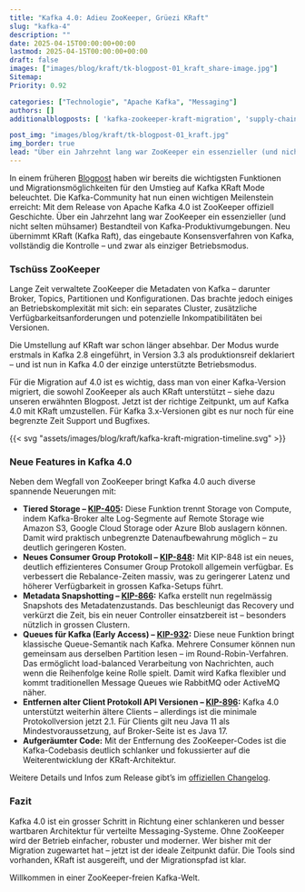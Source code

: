 ```yaml
---
title: "Kafka 4.0: Adieu ZooKeeper, Grüezi KRaft"
slug: "kafka-4"
description: ""
date: 2025-04-15T00:00:00+00:00
lastmod: 2025-04-15T00:00:00+00:00
draft: false
images: ["images/blog/kraft/tk-blogpost-01_kraft_share-image.jpg"]
Sitemap:
Priority: 0.92

categories: ["Technologie", "Apache Kafka", "Messaging"]
authors: []
additionalblogposts: [ 'kafka-zookeeper-kraft-migration', 'supply-chain-security-01']

post_img: "images/blog/kraft/tk-blogpost-01_kraft.jpg"
img_border: true
lead: "Über ein Jahrzehnt lang war ZooKeeper ein essenzieller (und nicht selten mühsamer) Bestandteil von Kafka-Produktivumgebungen. Neu übernimmt KRaft (Kafka Raft), das eingebaute Konsensverfahren von Kafka, vollständig die Kontrolle – und zwar als einziger Betriebsmodus."
---
```


In einem früheren [Blogpost](https://tim-koko.ch/blog/kafka-zookeeper-kraft-migration/) haben wir bereits die wichtigsten Funktionen und Migrationsmöglichkeiten für den Umstieg auf Kafka KRaft Mode beleuchtet. Die Kafka-Community hat nun einen wichtigen Meilenstein erreicht: Mit dem Release von Apache Kafka 4.0 ist ZooKeeper offiziell Geschichte. Über ein Jahrzehnt lang war ZooKeeper ein essenzieller (und nicht selten mühsamer) Bestandteil von Kafka-Produktivumgebungen. Neu übernimmt KRaft (Kafka Raft), das eingebaute Konsensverfahren von Kafka, vollständig die Kontrolle – und zwar als einziger Betriebsmodus.

### Tschüss ZooKeeper

Lange Zeit verwaltete ZooKeeper die Metadaten von Kafka – darunter Broker, Topics, Partitionen und Konfigurationen. Das brachte jedoch einiges an Betriebskomplexität mit sich: ein separates Cluster, zusätzliche Verfügbarkeitsanforderungen und potenzielle Inkompatibilitäten bei Versionen.

Die Umstellung auf KRaft war schon länger absehbar. Der Modus wurde erstmals in Kafka 2.8 eingeführt, in Version 3.3 als produktionsreif deklariert – und ist nun in Kafka 4.0 der einzige unterstützte Betriebsmodus.

Für die Migration auf 4.0 ist es wichtig, dass man von einer Kafka-Version migriert, die sowohl ZooKeeper als auch KRaft unterstützt – siehe dazu unseren erwähnten Blogpost. Jetzt ist der richtige Zeitpunkt, um auf Kafka 4.0 mit KRaft umzustellen. Für Kafka 3.x-Versionen gibt es nur noch für eine begrenzte Zeit Support und Bugfixes.

{{< svg "assets/images/blog/kraft/kafka-kraft-migration-timeline.svg" >}}

### Neue Features in Kafka 4.0

Neben dem Wegfall von ZooKeeper bringt Kafka 4.0 auch diverse spannende Neuerungen mit:

* **Tiered Storage – [KIP-405](https://cwiki.apache.org/confluence/display/KAFKA/KIP-405):** Diese Funktion trennt Storage von Compute, indem Kafka-Broker alte Log-Segmente auf Remote Storage wie Amazon S3, Google Cloud Storage oder Azure Blob auslagern können. Damit wird praktisch unbegrenzte Datenaufbewahrung möglich – zu deutlich geringeren Kosten.  
* **Neues Consumer Group Protokoll – [KIP-848](https://cwiki.apache.org/confluence/display/KAFKA/KIP-848):** Mit KIP-848 ist ein neues, deutlich effizienteres Consumer Group Protokoll allgemein verfügbar. Es verbessert die Rebalance-Zeiten massiv, was zu geringerer Latenz und höherer Verfügbarkeit in grossen Kafka-Setups führt.  
* **Metadata Snapshotting – [KIP-866](https://cwiki.apache.org/confluence/display/KAFKA/KIP-866):** Kafka erstellt nun regelmässig Snapshots des Metadatenzustands. Das beschleunigt das Recovery und verkürzt die Zeit, bis ein neuer Controller einsatzbereit ist – besonders nützlich in grossen Clustern.  
* **Queues für Kafka (Early Access) – [KIP-932](https://cwiki.apache.org/confluence/display/KAFKA/KIP-932):** Diese neue Funktion bringt klassische Queue-Semantik nach Kafka. Mehrere Consumer können nun gemeinsam aus derselben Partition lesen – im Round-Robin-Verfahren. Das ermöglicht load-balanced Verarbeitung von Nachrichten, auch wenn die Reihenfolge keine Rolle spielt. Damit wird Kafka flexibler und kommt traditionellen Message Queues wie RabbitMQ oder ActiveMQ näher.  
* **Entfernen alter Client Protokoll API Versionen – [KIP-896](https://cwiki.apache.org/confluence/display/KAFKA/KIP-896):** Kafka 4.0 unterstützt weiterhin ältere Clients – allerdings ist die minimale Protokollversion jetzt 2.1. Für Clients gilt neu Java 11 als Mindestvoraussetzung, auf Broker-Seite ist es Java 17\.  
* **Aufgeräumter Code:** Mit der Entfernung des ZooKeeper-Codes ist die Kafka-Codebasis deutlich schlanker und fokussierter auf die Weiterentwicklung der KRaft-Architektur.

Weitere Details und Infos zum Release gibt’s im [offiziellen Changelog](https://kafka.apache.org/blog#apache_kafka_400_release_announcement).

### Fazit

Kafka 4.0 ist ein grosser Schritt in Richtung einer schlankeren und besser wartbaren Architektur für verteilte Messaging-Systeme. Ohne ZooKeeper wird der Betrieb einfacher, robuster und moderner. Wer bisher mit der Migration zugewartet hat – jetzt ist der ideale Zeitpunkt dafür. Die Tools sind vorhanden, KRaft ist ausgereift, und der Migrationspfad ist klar.

Willkommen in einer ZooKeeper-freien Kafka-Welt.
